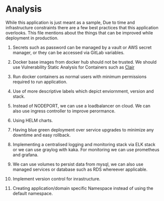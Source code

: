 # Analysis 

While this application is just meant as a sample, 
Due to time and infrastructure constraints there are a few best practices that this application overlooks. This file mentions about the things that can be improved while deployment in production. 

1. Secrets such as password can be managed by a vault or AWS secret manager, or they can be accessed via GitLab variables. 

1. Docker base images from docker hub should not be trusted. We should use Vulnerability Static Analysis for Containers such as [Clair](https://github.com/coreos/clair)

1. Run docker containers as normal users with minimum permissions required to run application.

1. Use of more descriptive labels which depict enviornment, version and stack.

1. Instead of NODEPORT, we can use a loadbalancer on cloud. We can also use ingress controller to improve perormance.

1. Using HELM charts. 

1. Having blue green deployment over service upgrades to minimize any downtime and easy rollback.

1. Implementing a centralised logging and monitoring stack via ELK stack or we can use graylog with kaka. For monitoring we can use prometheus and grafana.

1. We can use volumes to persist data from mysql, we can also use managed services or database such as RDS whereever applicable. 

1. Implement version control for inrastructure. 

1. Creating application/domain specific Namespace instead of using the default namespace.